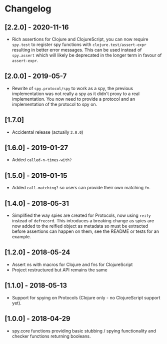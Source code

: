 # Changelog

## [2.2.0] - 2020-11-16
- Rich assertions for Clojure and ClojureScript, you can now require `spy.test` to register spy functions with `clojure.test/assert-expr` resulting in better error messages. This can be used instead of `spy.assert` which will likely be deprecated in the longer term in favour of `assert-expr`.

## [2.0.0] - 2019-05-7
- Rewrite of `spy.protocol/spy` to work as a spy, the previous implementation was not really a spy as it didn't proxy to a real implementation. You now need to provide a protocol and an implementation of the protocol to spy on.

## [1.7.0]
- Accidental release (actually `2.0.0`)

## [1.6.0] - 2019-01-27
- Added `called-n-times-with?`

## [1.5.0] - 2019-01-15
- Added `call-matching?` so users can provide their own matching `fn`.

## [1.4.0] - 2018-05-31
- Simplified the way spies are created for Protocols, now using `reify` instead of `defrecord`. This introduces a breaking change as spies are now added to the reified object as metadata so must be extracted before assertions can happen on them, see the README or tests for an example.

## [1.2.0] - 2018-05-24
- Assert ns with macros for Clojure and fns for ClojureScript
- Project restructured but API remains the same

## [1.1.0] - 2018-05-13
- Support for spying on Protocols (Clojure only - no ClojureScript support yet).

## [1.0.0] - 2018-04-29
- spy.core functions providing basic stubbing / spying functionality and checker functions returning booleans.
